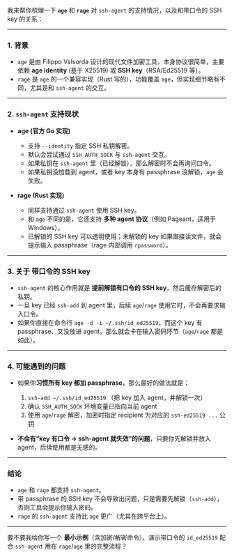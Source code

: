我来帮你梳理一下 **`age`** 和 **`rage`** 对 `ssh-agent` 的支持情况，以及和带口令的 SSH key 的关系：

---

### 1. 背景

* `age` 是由 Filippo Valsorda 设计的现代文件加密工具，本身协议很简单，主要依赖 **age identity** (基于 X25519) 或 **SSH key**（RSA/Ed25519 等）。
* `rage` 是 `age` 的一个兼容实现（Rust 写的），功能覆盖 `age`，但实现细节略有不同，尤其是和 `ssh-agent` 的交互。

---

### 2. `ssh-agent` 支持现状

* **age (官方 Go 实现)**

  * 支持 `--identity` 指定 SSH 私钥解密。
  * 默认会尝试通过 `SSH_AUTH_SOCK` 与 `ssh-agent` 交互。
  * 如果私钥在 `ssh-agent` 里（已经解锁），那么解密时不会再询问口令。
  * 如果私钥没加载到 agent，或者 key 本身有 passphrase 没解锁，`age` 会失败。

* **rage (Rust 实现)**

  * 同样支持通过 `ssh-agent` 使用 SSH key。
  * 和 `age` 不同的是，它还支持 **多种 agent 协议**（例如 Pageant，适用于 Windows）。
  * 已解锁的 SSH key 可以透明使用；未解锁的 key 如果直接读文件，就会提示输入 passphrase（rage 内部调用 `rpassword`）。

---

### 3. 关于 **带口令的 SSH key**

* `ssh-agent` 的核心作用就是 **提前解锁有口令的 SSH key**，然后缓存解密后的私钥。
* 一旦 key 已经 `ssh-add` 到 agent 里，后续 `age`/`rage` 使用它时，不会再要求输入口令。
* 如果你直接在命令行 `age -d -i ~/.ssh/id_ed25519`，而这个 key 有 passphrase、又没放进 agent，那么就会卡在输入密码环节（`age`/`rage` 都是如此）。

---

### 4. 可能遇到的问题

* 如果你**习惯所有 key 都加 passphrase**，那么最好的做法就是：

  1. `ssh-add ~/.ssh/id_ed25519` （把 key 加入 agent，并解锁一次）
  2. 确认 `SSH_AUTH_SOCK` 环境变量已指向当前 agent
  3. 使用 `age`/`rage` 解密，加密时指定 recipient 为对应的 `ssh-ed25519 ...` 公钥

* **不会有“key 有口令 → ssh-agent 就失效”的问题**，只要你先解锁并放入 agent，后续使用都是无感的。

---

### 结论

* `age` 和 `rage` 都支持 `ssh-agent`。
* 带 passphrase 的 SSH key 不会导致出问题，只是需要先解锁（`ssh-add`），否则工具会提示你输入密码。
* `rage` 的 `ssh-agent` 支持比 `age` 更广（尤其在跨平台上）。

---

要不要我给你写一个 **最小示例**（含加密/解密命令），演示带口令的 `id_ed25519` 配合 `ssh-agent` 用在 `rage`/`age` 里的完整流程？
